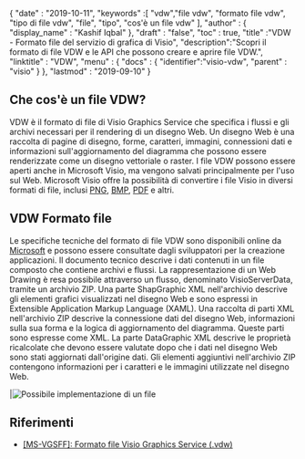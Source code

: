{
  "date" : "2019-10-11",
  "keywords" :[ "vdw","file vdw", "formato file vdw", "tipo di file vdw", "file", "tipo", "cos'è un file vdw" ],
  "author" : {
    "display_name" : "Kashif Iqbal"
},
  "draft" : "false",
  "toc" : true,
  "title" :"VDW - Formato file del servizio di grafica di Visio",
  "description":"Scopri il formato di file VDW e le API che possono creare e aprire file VDW.",
  "linktitle" : "VDW",
  "menu" : {
    "docs" : {
      "identifier":"visio-vdw",
      "parent" : "visio"
}
},
  "lastmod" : "2019-09-10"
}
## Che cos'è un file VDW?

VDW è il formato di file di Visio Graphics Service che specifica i flussi e gli archivi necessari per il rendering di un disegno Web. Un disegno Web è una raccolta di pagine di disegno, forme, caratteri, immagini, connessioni dati e informazioni sull'aggiornamento del diagramma che possono essere renderizzate come un disegno vettoriale o raster. I file VDW possono essere aperti anche in Microsoft Visio, ma vengono salvati principalmente per l'uso sul Web. Microsoft Visio offre la possibilità di convertire i file Visio in diversi formati di file, inclusi [PNG](/it/Image/PNG/), [BMP](/it/image/bmp/), [PDF](/it/pdf/) e altri.

## **VDW** Formato file

Le specifiche tecniche del formato di file VDW sono disponibili online da [Microsoft](https://msdn.microsoft.com/en-us/library/dd924076(v#office.12).aspx) e possono essere consultate dagli sviluppatori per la creazione applicazioni. Il documento tecnico descrive i dati contenuti in un file composto che contiene archivi e flussi. La rappresentazione di un Web Drawing è resa possibile attraverso un flusso, denominato VisioServerData, tramite un archivio ZIP. Una parte ShapGraphic XML nell'archivio descrive gli elementi grafici visualizzati nel disegno Web e sono espressi in Extensible Application Markup Language (XAML). Una raccolta di parti XML nell'archivio ZIP descrive la connessione dati del disegno Web, informazioni sulla sua forma e la logica di aggiornamento del diagramma. Queste parti sono espresse come XML. La parte DataGraphic XML descrive le proprietà ricalcolate che devono essere valutate dopo che i dati nel disegno Web sono stati aggiornati dall'origine dati. Gli elementi aggiuntivi nell'archivio ZIP contengono informazioni per i caratteri e le immagini utilizzate nel disegno Web.

|![Possibile implementazione di un file](/it/web/vdw.png "Possibile implementazione di un file")

## Riferimenti

* [[MS-VGSFF]: Formato file Visio Graphics Service (.vdw)](https://msdn.microsoft.com/en-us/library/dd924076(v#office.12).aspx)

